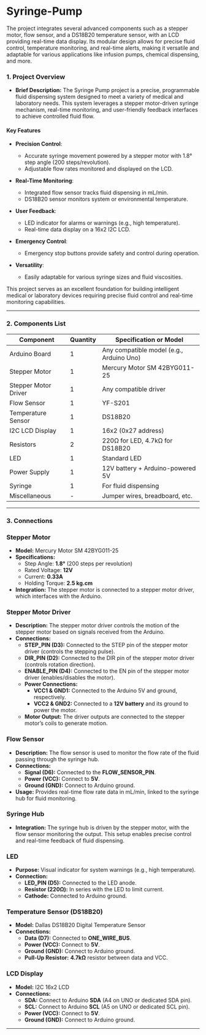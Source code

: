 # Syringe-Pump


The project integrates several advanced components such as a stepper motor, flow sensor, and a DS18B20 temperature sensor, with an LCD providing real-time data display. Its modular design allows for precise fluid control, temperature monitoring, and real-time alerts, making it versatile and adaptable for various applications like infusion pumps, chemical dispensing, and more.

### **1. Project Overview**
- **Brief Description:** The Syringe Pump project is a precise, programmable fluid dispensing system designed to meet a variety of medical and laboratory needs. This system leverages a stepper motor-driven syringe mechanism, real-time monitoring, and user-friendly feedback interfaces to achieve controlled fluid flow.

#### **Key Features**
- **Precision Control**:
  - Accurate syringe movement powered by a stepper motor with 1.8° step angle (200 steps/revolution).
  - Adjustable flow rates monitored and displayed on the LCD.
  
- **Real-Time Monitoring**:
  - Integrated flow sensor tracks fluid dispensing in mL/min.
  - DS18B20 sensor monitors system or environmental temperature.

- **User Feedback**:
  - LED indicator for alarms or warnings (e.g., high temperature).
  - Real-time data display on a 16x2 I2C LCD.

- **Emergency Control**:
  - Emergency stop buttons provide safety and control during operation.

- **Versatility**:
  - Easily adaptable for various syringe sizes and fluid viscosities.
  
This project serves as an excellent foundation for building intelligent medical or laboratory devices requiring precise fluid control and real-time monitoring capabilities.

---

### **2. Components List**


| **Component**            | **Quantity** | **Specification** or **Model**             |
|---------------------------|--------------|--------------------------------------------|
| Arduino Board             | 1            | Any compatible model (e.g., Arduino Uno)  |
| Stepper Motor             | 1            | Mercury Motor SM 42BYG011-25              |
| Stepper Motor Driver      | 1            | Any compatible driver                     |
| Flow Sensor               | 1            | YF-S201                                   |
| Temperature Sensor        | 1            | DS18B20                                   |
| I2C LCD Display           | 1            | 16x2 (0x27 address)                       |
| Resistors                 | 2            | 220Ω for LED, 4.7kΩ for DS18B20           |
| LED                       | 1            | Standard LED                              |
| Power Supply              | 1            | 12V battery + Arduino-powered 5V          |
| Syringe                   | 1            | For fluid dispensing                      |
| Miscellaneous             | -            | Jumper wires, breadboard, etc.            |


---
### **3. Connections**

### **Stepper Motor**
- **Model:** Mercury Motor SM 42BYG011-25
- **Specifications:**
  - Step Angle: **1.8°** (200 steps per revolution)
  - Rated Voltage: **12V**
  - Current: **0.33A**
  - Holding Torque: **2.5 kg.cm**
- **Integration:** The stepper motor is connected to a stepper motor driver, which interfaces with the Arduino.

### **Stepper Motor Driver**
- **Description:** The stepper motor driver controls the motion of the stepper motor based on signals received from the Arduino.
- **Connections:**
  - **STEP_PIN (D3):** Connected to the STEP pin of the stepper motor driver (controls the stepping pulse).
  - **DIR_PIN (D2):** Connected to the DIR pin of the stepper motor driver (controls rotation direction).
  - **ENABLE_PIN (D4):** Connected to the EN pin of the stepper motor driver (enables/disables the motor).
  - **Power Connections:**
    - **VCC1 & GND1:** Connected to the Arduino 5V and ground, respectively.
    - **VCC2 & GND2:** Connected to a **12V battery** and its ground to power the motor.
  - **Motor Output:** The driver outputs are connected to the stepper motor’s coils to generate motion.

### **Flow Sensor**
- **Description:** The flow sensor is used to monitor the flow rate of the fluid passing through the syringe hub.
- **Connections:**
  - **Signal (D6):** Connected to the **FLOW_SENSOR_PIN**.
  - **Power (VCC):** Connect to **5V**.
  - **Ground (GND):** Connect to Arduino ground.
- **Usage:** Provides real-time flow rate data in mL/min, linked to the syringe hub for fluid monitoring.

### **Syringe Hub**
- **Integration:** The syringe hub is driven by the stepper motor, with the flow sensor monitoring the output. This setup enables precise control and real-time feedback of fluid dispensing.

### **LED**
- **Purpose:** Visual indicator for system warnings (e.g., high temperature).
- **Connection:**
  - **LED_PIN (D5):** Connected to the LED anode.
  - **Resistor (220Ω):** In series with the LED to limit current.
  - **Cathode:** Connected to Arduino ground.

### **Temperature Sensor (DS18B20)**
- **Model:** Dallas DS18B20 Digital Temperature Sensor
- **Connections:**
  - **Data (D7):** Connected to **ONE_WIRE_BUS**.
  - **Power (VCC):** Connect to **5V**.
  - **Ground (GND):** Connect to Arduino ground.
  - **Pull-Up Resistor:** **4.7kΩ** resistor between data and VCC.

### **LCD Display**
- **Model:** I2C 16x2 LCD
- **Connections:**
  - **SDA:** Connect to Arduino **SDA** (A4 on UNO or dedicated SDA pin).
  - **SCL:** Connect to Arduino **SCL** (A5 on UNO or dedicated SCL pin).
  - **Power (VCC):** Connect to **5V**.
  - **Ground (GND):** Connect to Arduino ground.

---
